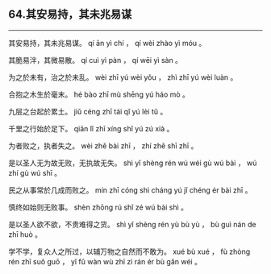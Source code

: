 ## 64.其安易持，其未兆易谋
---


<ruby><rbc><rb> 其安易持，其未兆易谋。 </rb></rbc>
  <rtc><rt> qí  ān  yì  chí ， qí  wèi  zhào  yì  móu 。</rt></rtc>
</ruby>

<ruby><rbc><rb> 其脆易泮，其微易散。 </rb></rbc>
  <rtc><rt> qí  cuì  yì  pàn ， qí  wēi  yì  sàn 。</rt></rtc>
</ruby>

<ruby><rbc><rb> 为之於未有，治之於未乱。 </rb></rbc>
  <rtc><rt> wèi  zhī  yú  wèi  yǒu ， zhì  zhī  yú  wèi  luàn 。</rt></rtc>
</ruby>

<ruby><rbc><rb> 合抱之木生於毫末。 </rb></rbc>
  <rtc><rt> hé  bào  zhī  mù  shēng  yú  háo  mò 。</rt></rtc>
</ruby>

<ruby><rbc><rb> 九层之台起於累土。 </rb></rbc>
  <rtc><rt> jiǔ  céng  zhī  tái  qǐ  yú  lèi  tǔ 。</rt></rtc>
</ruby>

<ruby><rbc><rb> 千里之行始於足下。 </rb></rbc>
  <rtc><rt> qiān  lǐ  zhī  xíng  shǐ  yú  zú  xià 。</rt></rtc>
</ruby>

<ruby><rbc><rb> 为者败之，执者失之。 </rb></rbc>
  <rtc><rt> wèi  zhě  bài  zhī ， zhí  zhě  shī  zhī 。</rt></rtc>
</ruby>

<ruby><rbc><rb> 是以圣人无为故无败，无执故无失。 </rb></rbc>
  <rtc><rt> shì  yǐ  shèng  rén  wú  wéi  gù  wú  bài ， wú  zhí  gù  wú  shī 。</rt></rtc>
</ruby>

<ruby><rbc><rb> 民之从事常於几成而败之。 </rb></rbc>
  <rtc><rt> mín  zhī  cóng  shì  cháng  yú  jǐ  chéng  ér  bài  zhī 。</rt></rtc>
</ruby>

<ruby><rbc><rb> 慎终如始则无败事。 </rb></rbc>
  <rtc><rt> shèn  zhōng  rú  shǐ  zé  wú  bài  shì 。</rt></rtc>
</ruby>

<ruby><rbc><rb> 是以圣人欲不欲，不贵难得之货。 </rb></rbc>
  <rtc><rt> shì  yǐ  shèng  rén  yù  bù  yù ， bù  guì  nán  de  zhī  huò 。</rt></rtc>
</ruby>

<ruby><rbc><rb> 学不学，复众人之所过，以辅万物之自然而不敢为。 </rb></rbc>
  <rtc><rt> xué  bù  xué ， fù  zhòng  rén  zhī  suǒ  guō ， yǐ  fǔ  wàn  wù  zhī  zì  rán  ér  bù  gǎn  wéi 。</rt></rtc>
</ruby>

<ruby><rbc><rb>   </rb></rbc>
  <rtc><rt> </rt></rtc>
</ruby>

